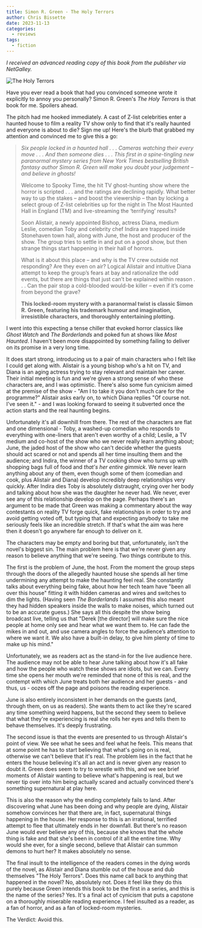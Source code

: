 ```yaml
---
title: Simon R. Green - The Holy Terrors
author: Chris Bissette
date: 2023-11-13
categories:
  - reviews
tags:
  - fiction
---
```


*I received an advanced reading copy of this book from the publisher via NetGalley.*

![The Holy Terrors](/images/_holyterrors.jpg)

Have you ever read a book that had you convinced someone wrote it explicitly to annoy you personally? Simon R. Green's *The Holy Terrors* is that book for me. Spoilers ahead.

The pitch had me hooked immediately. A cast of Z-list celebrities enter a haunted house to film a reality TV show only to find that it's really haunted and everyone is about to die? Sign me up! Here's the blurb that grabbed my attention and convinced me to give this a go:

> *Six people locked in a haunted hall . . . Cameras watching their every move . . . And then someone dies . . . This first in a spine-tingling new paranormal mystery series from New York Times bestselling British fantasy author Simon R. Green will make you doubt your judgement – and believe in ghosts!*
>
> Welcome to Spooky Time, the hit TV ghost-hunting show where the horror is scripted . . . and the ratings are declining rapidly. What better way to up the stakes – and boost the viewership – than by locking a select group of Z-list celebrities up for the night in The Most Haunted Hall in England (TM) and live-streaming the ‘terrifying’ results?
>
> Soon Alistair, a newly appointed Bishop, actress Diana, medium Leslie, comedian Toby and celebrity chef Indira are trapped inside Stonehaven town hall, along with June, the host and producer of the show. The group tries to settle in and put on a good show, but then strange things start happening in their hall of horrors.
> 
> What is it about this place – and why is the TV crew outside not responding? Are they even on air? Logical Alistair and intuitive Diana attempt to keep the group’s fears at bay and rationalize the odd events, but there are things that just can’t be explained within reason . . . Can the pair stop a cold-blooded would-be killer – even if it’s come from beyond the grave?
> 
> **This locked-room mystery with a paranormal twist is classic Simon R. Green, featuring his trademark humour and imagination, irresistible characters, and thoroughly entertaining plotting.**

I went into this expecting a tense chiller that evoked horror classics like *Ghost Watch* and *The Borderlands* and poked fun at shows like *Most Haunted*. I haven't been more disappointed by something failing to deliver on its promise in a very long time.

It does start strong, introducing us to a pair of main characters who I felt like I could get along with. Alistair is a young bishop who's a hit on TV, and Diana is an aging actress trying to stay relevant and maintain her career. Their initial meeting is fun and we're given a strong sense of who these characters are, and I was optimistic. There's also some fun cynicism aimed at the premise of the show - "Am I to take it you don't much care for the programme?" Alistair asks early on, to which Diana replies "Of course not. I've seen it." - and I was looking forward to seeing it subverted once the action starts and the real haunting begins.

Unfortunately it's all downhill from there. The rest of the characters are flat and one dimensional - Toby, a washed-up comedian who responds to everything with one-liners that aren't even worthy of a child; Leslie, a TV medium and co-host of the show who we never really learn anything about; June, the jaded host of the show who can't decide whether the guests should act scared or not and spends all her time insulting them and the audience; and Indira, the winner of a TV cooking show who turns up with shopping bags full of food and *that's her entire gimmick*. We never learn anything about any of them, even though some of them (comedian and cook, plus Alistair and Diana) develop incredibly deep relationships very quickly. After Indira dies Toby is absolutely distraught, crying over her body and talking about how she was the daughter he never had. We never, ever see any of this relationship develop on the page. Perhaps there's an argument to be made that Green was making a commentary about the way contestants on reality TV forge quick, fake relationships in order to try and avoid getting voted off, but typing that and expecting anybody to take me seriously feels like an incredible stretch. If that's what the aim was here then it doesn't go anywhere far enough to deliver on it.

The characters may be empty and boring but that, unfortunately, isn't the novel's biggest sin. The main problem here is that we're never given any reason to believe anything that we're seeing. Two things contribute to this.

The first is the problem of June, the host. From the moment the group steps through the doors of the allegedly haunted house she spends all her time undermining any attempt to make the haunting feel real. She constantly talks about everything being fake, about how her tech team have "been all over this house" fitting it with hidden cameras and wires and switches to dim the lights. (Having seen *The Borderlands* I assumed this also meant they had hidden speakers inside the walls to make noises, which turned out to be an accurate guess.) She says all this despite the show being broadcast live, telling us that  "Derek [the director] will make sure the nice people at home only see and hear what we want them to. He can fade the mikes in and out, and use camera angles to force the audience’s attention to where we want it. We also have a built-in delay, to give him plenty of time to make up his mind."

Unfortunately, we as readers act as the stand-in for the live audience here. The audience may not be able to hear June talking about how it's all fake and how the people who watch these shows are idiots, but we can. Every time she opens her mouth we're reminded that none of this is real, and the contempt with which June treats both her audience and her guests - and thus, us - oozes off the page and poisons the reading experience.

June is also entirely inconsistent in her demands on the guests (and, through them, on us as readers). She wants them to act like they're scared any time something weird happens, but the second they seem to believe that what they're experiencing is real she rolls her eyes and tells them to behave themselves. It's deeply frustrating.

The second issue is that the events are presented to us through Alistair's point of view. We see what he sees and feel what he feels. This means that at some point he has to start believing that what's going on is real, otherwise we can't believe that it's real. The problem lies in the fact that he enters the house believing it's all an act and is never given any reason to doubt it. Green does seem to try to wrestle with this, and we see brief moments of Alistair wanting to believe what's happening is real, but we never tip over into him being actually scared and actually convinced there's something supernatural at play here.

This is also the reason why the ending completely fails to land. After discovering what June has been doing and why people are dying, Alistair somehow convinces her that there are, in fact, supernatural things happening in the house. Her response to this is an irrational, terrified attempt to flee that ultimately ends in her downfall. But there's no reason June would ever believe any of this, because she knows that the whole thing is fake and that she's been in control of it all the entire time. Why would she ever, for a single second, believe that Alistair can summon demons to hurt her? It makes absolutely no sense.

The final insult to the intelligence of the readers comes in the dying words of the novel, as Alistair and Diana stumble out of the house and dub themselves "The Holy Terrors". Does this name call back to anything that happened in the novel? No, absolutely not. Does it feel like they do this purely because Green intends this book to be the first in a series, and this is the name of the series? Yes. It's a final act of cynicism that puts a capstone on a thoroughly miserable reading experience. I feel insulted as a reader, as a fan of horror, and as a fan of locked-room mysteries.

The Verdict: Avoid this.
	
